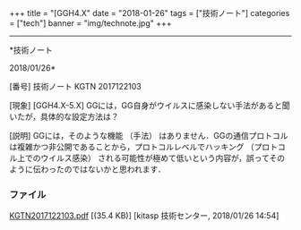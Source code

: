 ﻿+++
title = "[GGH4.X"
date = "2018-01-26"
tags = ["技術ノート"]
categories = ["tech"]
banner = "img/technote.jpg"
+++

-----------------------------------------------------------------------------------------------------------------------------

*技術ノート

2018/01/26*


[番号]
技術ノート KGTN 2017122103

[現象]
[GGH4.X-5.X]
GGには，GG自身がウイルスに感染しない手法があると聞いたが，具体的な設定方法は？

[説明]
GGには，そのような機能 （手法）
はありません．GGの通信プロトコルは複雑かつ非公開であることから，プロトコルレベルでハッキング
（プロトコル上でのウイルス感染）
される可能性が極めて低いという内容が，誤ってそのように伝わったのではないかと思われます．


### ファイル

 
 


[KGTN2017122103.pdf](http://techreport.kitasp.net/attachments/download/3928/KGTN2017122103.pdf)
 [(35.4 KB)] [kitasp 技術センター, 2018/01/26
14:54]


 


 


